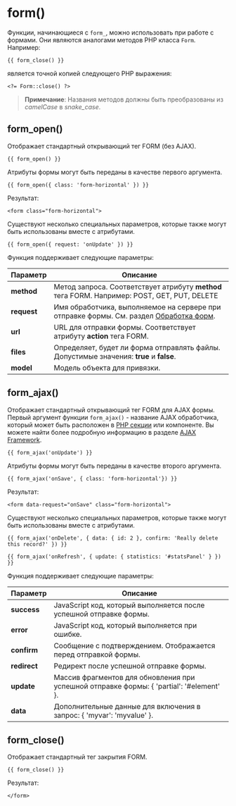 # form()

Функции, начинающиеся с `form_`, можно использовать при работе с формами. Они являются аналогами методов PHP класса `Form`. Например:

    {{ form_close() }}

является точной копией следующего PHP выражения:

    <?= Form::close() ?>

> **Примечание**: Названия методов должны быть преобразованы из *camelCase* в *snake_case*.

## form_open()

Отображает стандартный открывающий тег FORM (без AJAX).

    {{ form_open() }}

Атрибуты формы могут быть переданы в качестве первого аргумента.

    {{ form_open({ class: 'form-horizontal' }) }}

Результат:

    <form class="form-horizontal">

Существуют несколько специальных параметров, которые также могут быть использованы вместе с атрибутами.

    {{ form_open({ request: 'onUpdate' }) }}

Функция поддерживает следующие параметры:

Параметр | Описание
------------- | -------------
**method** | Метод запроса. Соответствует атрибуту **method** тега FORM. Например: POST, GET, PUT, DELETE
**request** | Имя обработчика, выполняемое на сервере при отправке формы. См. раздел [Обработка форм](./cms-pages#handling-forms).
**url** | URL для отправки формы. Соответствует атрибуту **action** тега FORM.
**files** | Определяет, будет ли форма отправлять файлы. Допустимые значения: **true** и **false**.
**model** | Модель объекта для привязки.

## form_ajax()

Отображает стандартный открывающий тег FORM для AJAX формы. Первый аргумент функции `form_ajax()` - название AJAX обработчика, который может быть расположен в [PHP секции](./cms-themes#php-section) или компоненте. Вы можете найти более подробную информацию в разделе [AJAX Framework](./cms-ajax).

    {{ form_ajax('onUpdate') }}

Атрибуты формы могут быть переданы в качестве второго аргумента.

    {{ form_ajax('onSave', { class: 'form-horizontal'}) }}

Результат:

    <form data-request="onSave" class="form-horizontal">

Существуют несколько специальных параметров, которые также могут быть использованы вместе с атрибутами.

    {{ form_ajax('onDelete', { data: { id: 2 }, confirm: 'Really delete this record?' }) }}

    {{ form_ajax('onRefresh', { update: { statistics: '#statsPanel' } }) }}

Функция поддерживает следующие параметры:

Параметр | Описание
------------- | -------------
**success** | JavaScript код, который выполняется после успешной отправке формы.
**error** | JavaScript код, который выполняется при ошибке.
**confirm** | Сообщение с подтверждением. Отображается перед отправкой формы.
**redirect** | Редирект после успешной отправке формы.
**update** | Массив фрагментов для обновления при успешной отправке формы: { 'partial': '#element' }.
**data** | Дополнительные данные для включения в запрос: { 'myvar': 'myvalue' }.

## form_close()

Отображает стандартный тег закрытия FORM.

    {{ form_close() }}

Результат:

    </form>
